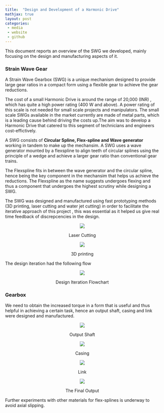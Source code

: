 ```yaml
---
title:  "Design and Development of a Harmonic Drive"
mathjax: true
layout: post
categories: 
 - media
 - website
 - github
---
```


This document reports an overview of the SWG we developed, mainly focusing on the design and manufacturing aspects of it.

### Strain Wave Gear

A Strain Wave Gearbox (SWG) is a unique mechanism designed to provide large gear ratios in a compact form using a flexible gear to achieve the gear reductions. 

The cost of a small Harmonic Drive is around the range of 20,000 (INR) , which has quite a high power rating (400 W and above). A power rating of this scale is not needed for small scale projects and manipulators.
The small scale SWGs available in the market currently are made of metal parts, which is a leading cause behind driving the costs up.The aim was to develop a Harmonic Drive that catered to this segment of technicians and engineers cost-effictively.

A SWG consists of **Circular Spline, Flex-spline and Wave generator** working in tandem to make up the mechansim.
A SWG uses a wave generator mounted by a flexspline to align teeth of circular splines using the principle of a wedge and achieve a larger gear ratio than conventional gear trains. 

The Flexspline fits in between the wave generator and the circular spline, hence being the key component in the mechansim that helps us achieve the reductions. 
The Flexspline as the name suggests undergoes flexing and thus a component that undergoes the highest scrutiny while designing a SWG. 

The SWG was designed and manufactured using fast prototyping methods (3D printing, laser cutting and water jet cutting) in order to facilitate the iterative approach of this project , this was essential as it helped us give real time feedback of discrepcencies in the design.

<p align="center">
 <img src="https://user-images.githubusercontent.com/89920387/211235098-88df8d28-9b08-4907-a2e3-657fd2336c1c.png" />
</p>

<p align="center">
 Laser Cutting
</p>

<p align="center">
 <img src="https://user-images.githubusercontent.com/89920387/211235177-ae8dca5c-2c94-4c33-aa73-5250e7690aaf.png" />
</p>

<p align="center">
 3D printing
</p>

 The design iteration had the following flow 
 
 
<p align="center">
 <img src="https://user-images.githubusercontent.com/89920387/211234804-63677c22-2c9b-41e5-89f8-416dd218ce1f.png" />
</p>

<p align="center">
 Design Iteration Flowchart
</p>



### Gearbox
 
We need to obtain the increased torque in a form that is useful and thus helpful in achieving a certain task, hence an output shaft, casing and link were designed and manufactured.

<p align="center">                                                                                                             
 <img src="https://user-images.githubusercontent.com/89920387/211239107-05581806-6ac4-436d-998a-3020b85fcdf5.png" />
</p>

<p align="center">
 Output Shaft
</p>

<p align="center">
 <img src="https://user-images.githubusercontent.com/89920387/211239367-cef84420-dc33-4cd3-b325-c4c1f78d43c6.png" />
</p>

<p align="center">
 Casing
</p>

<p align="center">
 <img src="https://user-images.githubusercontent.com/89920387/211239468-ff1f0887-7eab-4442-adb4-bd63555151fe.png" />
</p>

<p align="center">
 Link
</p>


<p align="center">
 <img src="https://user-images.githubusercontent.com/89920387/211242312-1a37467c-39ce-4dba-af9a-677daed50e2a.png" />
</p>

<p align="center">
 The Final Output 
</p>

Further experiments with other materials for flex-splines is underway to avoid axial slipping.




 
 
 






